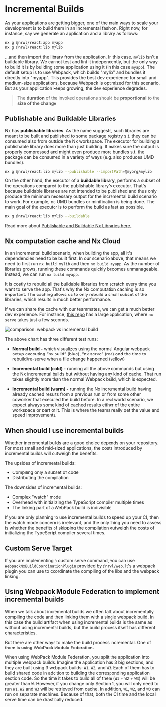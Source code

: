 # Incremental Builds

As your applications are getting bigger, one of the main ways to scale your development is to build them in an incremental fashion.
Right now, for instance, say we generate an application and a library as follows:

```bash
nx g @nrwl/react:app myapp
nx g @nrwl/react:lib mylib
```

...and then import the library from the application. In this case, `mylib` isn't a buildable library. We cannot test and lint it independently, but the only way to build it is by building some application using it (in this case `myapp`). The default setup is to use Webpack, which builds "mylib" and bundles it directly into "myapp".
This provides the best dev experience for small and medium-size applications, because Webpack is optimized for this scenario. But as your application keeps growing, the dev experience degrades.

> The **duration** of the invoked operations should be **proportional** to the **size of the change**

## Publishable and Buildable Libraries

Nx has **publishable libraries**. As the name suggests, such libraries are meant to be built and published to some package registry s.t. they can be consumed also from outside the Nx workspace. The executor for building a publishable library does more than just building. It makes sure the output is properly compressed and might even produce more bundles s.t. the package can be consumed in a variety of ways (e.g. also produces UMD bundles).

```bash
nx g @nrwl/react:lib mylib --publishable --importPath=@myorg/mylib
```

On the other hand, the executor of a **buildable library**, performs a subset of the operations compared to the publishable library's executor. That's because buildable libraries are not intended to be published and thus only produce the minimum necessary output for the incremental build scenario to work. For example, no UMD bundles or minification is being done. The main goal of the executor is to perform the build as fast as possible.

```bash
nx g @nrwl/react:lib mylib --buildable
```

Read more about [Publishable and Buildable Nx Libraries here.](/structure/buildable-and-publishable-libraries)

## Nx computation cache and Nx Cloud

In an incremental build scenario, when building the app, all it's dependencies need to be built first. In our scenario above, that means we need to first run `nx build mylib` and then `nx build myapp`. As the number of libraries grows, running these commands quickly becomes unmanageable. Instead, we can run `nx build myapp`.

It is costly to rebuild all the buildable libraries from scratch every time you want to serve the app. That's why the Nx computation caching is so important. The caching allows us to only rebuild a small subset of the libraries, which results in much better performance.

If we can share the cache with our teammates, we can get a much better dev experience. For instance, [this repo](https://github.com/nrwl/nx-incremental-large-repo) has a large application, where `nx serve` takes just a few seconds.

![comparison: webpack vs incremental build](/shared/incremental-build-webpack-vs-incremental.png)

The above chart has three different test runs:

- **Normal build -** which visualizes using the normal Angular webpack setup executing “nx build” (blue), “nx serve” (red) and the time to rebuild/re-serve when a file change happened (yellow)

- **Incremental build (cold) -** running all the above commands but using the Nx incremental builds but without having any kind of cache. That run takes slightly more than the normal Webpack build, which is expected.

- **Incremental build (warm) -** running the Nx incremental build having already cached results from a previous run or from some other coworker that executed the build before. In a real world scenario, we expect always some kind of cached results either of the entire workspace or part of it. This is where the teams really get the value and speed improvements.

## When should I use incremental builds

Whether incremental builds are a good choice depends on your repository. For most small and mid-sized applications, the costs introduced by incremental builds will outweigh the benefits.

The upsides of incremental builds:

- Compiling only a subset of code
- Distributing the compilation

The downsides of incremental builds:

- Complex "watch" mode
- Overhead with initializing the TypeScript compiler multiple times
- The linking part of a WebPack build is indivisible

If you are only planning to use incremental builds to speed up your CI, then the watch mode concern is irrelevant, and the only thing you need to assess is whether the benefits of skipping the compilation outweigh the costs of initializing the TypeScript compiler several times.

## Custom Serve Target

If you are implementing a custom serve command, you can use `WebpackNxBuildCoordinationPlugin` provided by `@nrwl/web`. It's a webpack plugin you can use to coordinate the compiling of the libs and the webpack linking.

## Using Webpack Module Federation to implement incremental builds

When we talk about incremental builds we often talk about incrementally compiling the code and then linking them with a single webpack build. In this case the build artifact when using incremental builds is the same as without using incremental builds, but the build process itself has different characteristics.

But there are other ways to make the build process incremental. One of them is using WebPack Module Federation.

When using WebPack Module Federation, you split the application into multiple webpack builds. Imagine the application has 3 big sections, and they are built using 3 webpack builds: `W1`, `W2`, and `W3`. Each of them has to build shared code in addition to building the corresponding application section code. So the time it takes to build all of them (`W1` + `W2` + `W3`) will be greater than `W`. However, if you change only Section 1, you will only need to run `W1`. `W2` and `W3` will be retrieved from cache. In addition, `W1`, `W2`, and `W3` can run on separate machines. Because of that, both the CI time and the local serve time can be drastically reduced.
